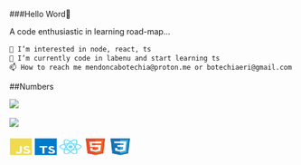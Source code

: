 <head>
<link rel="stylesheet" href="https://cdn.jsdelivr.net/gh/devicons/devicon@v2.15.1/devicon.min.css">
</head>


###Hello Word👋

A code enthusiastic in learning road-map...

    👀 I’m interested in node, react, ts
    🌱 I’m currently code in labenu and start learning ts
    📫 How to reach me mendoncabotechia@proton.me or botechiaeri@gmail.com

##Numbers

<a href="https://www.linkedin.com/in/botechia-erika/" target="_blank"><img src="https://img.shields.io/badge/-LinkedIn-%230077B5?style=for-the-badge&logo=linkedin&logoColor=white" target="_blank"></a> 
 
<picture>
  <source
    srcset="https://github-readme-stats.vercel.app/api?username=botechia-erika&show_icons=true&theme=dark"
    media="(prefers-color-scheme: dark)"
  />
  <source
    srcset="https://github-readme-stats.vercel.app/api?username=botechia-erika&show_icons=true"
    media="(prefers-color-scheme: light), (prefers-color-scheme: no-preference)"
  />
  <img src="https://github-readme-stats.vercel.app/api?username=botechia-erika&show_icons=true" />
</picture>
<div style="display: inline_block"><br>
  <img align="center" alt="botechia-erika-Js" height="30" width="40" src="https://raw.githubusercontent.com/devicons/devicon/master/icons/javascript/javascript-plain.svg">
  <img align="center" alt="botechia-erika-Ts" height="30" width="40" src="https://raw.githubusercontent.com/devicons/devicon/master/icons/typescript/typescript-plain.svg">
  <img align="center" alt="botechia-erika-Ts"   height="30" width="40" src="https://raw.githubusercontent.com/devicons/devicon/master/icons/react/react-original.svg">
  <img align="center" alt="botechia-erika-HTML" height="30" width="40" src="https://raw.githubusercontent.com/devicons/devicon/master/icons/html5/html5-original.svg">
  <img align="center" alt="botechia-erika-CSS" height="30" width="40" src="https://raw.githubusercontent.com/devicons/devicon/master/icons/css3/css3-original.svg">
 </div>
